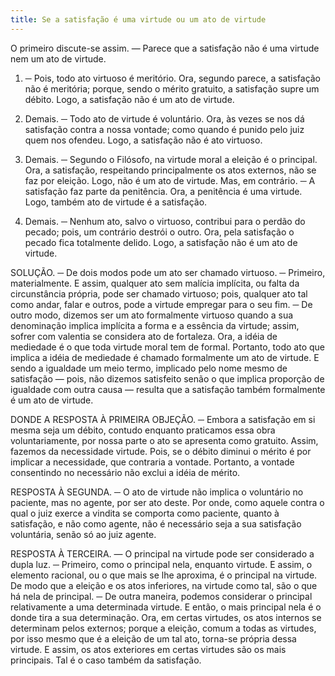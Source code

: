 ```yaml
---
title: Se a satisfação é uma virtude ou um ato de virtude
---
```


O primeiro discute-se assim. — Parece que a satisfação não é uma virtude nem um ato de virtude.  

1. ─ Pois, todo ato virtuoso é meritório. Ora, segundo parece, a satisfação não é meritória; porque, sendo o mérito gratuito, a satisfação supre um débito. Logo, a satisfação não é um ato de virtude.  

2. Demais. ─ Todo ato de virtude é voluntário. Ora, às vezes se nos dá satisfação contra a nossa vontade; como quando é punido pelo juiz quem nos ofendeu. Logo, a satisfação não é ato virtuoso.  

3. Demais. ─ Segundo o Filósofo, na virtude moral a eleição é o principal. Ora, a satisfação, respeitando principalmente os atos externos, não se faz por eleição. Logo, não é um ato de virtude. Mas, em contrário. ─ A satisfação faz parte da penitência. Ora, a penitência é uma virtude. Logo, também ato de virtude é a satisfação.  

2. Demais. ─ Nenhum ato, salvo o virtuoso, contribui para o perdão do pecado; pois, um contrário destrói o outro. Ora, pela satisfação o pecado fica totalmente delido. Logo, a satisfação não é um ato de virtude.  

SOLUÇÃO. ─ De dois modos pode um ato ser chamado virtuoso. ─ Primeiro, materialmente. E assim, qualquer ato sem malícia implícita, ou falta da circunstância própria, pode ser chamado virtuoso; pois, qualquer ato tal como andar, falar e outros, pode a virtude empregar para o seu fim. ─ De outro modo, dizemos ser um ato formalmente virtuoso quando a sua denominação implica implícita a forma e a essência da virtude; assim, sofrer com valentia se considera ato de fortaleza. Ora, a idéia de mediedade é o que toda virtude moral tem de formal. Portanto, todo ato que implica a idéia de mediedade é chamado formalmente um ato de virtude. E sendo a igualdade um meio termo, implicado pelo nome mesmo de satisfação — pois, não dizemos satisfeito senão o que implica proporção de igualdade com outra causa — resulta que a satisfação também formalmente é um ato de virtude.  

DONDE A RESPOSTA À PRIMEIRA OBJEÇÃO. ─ Embora a satisfação em si mesma seja um débito, contudo enquanto praticamos essa obra voluntariamente, por nossa parte o ato se apresenta como gratuito. Assim, fazemos da necessidade virtude. Pois, se o débito diminui o mérito é por implicar a necessidade, que contraria a vontade. Portanto, a vontade consentindo no necessário não exclui a idéia de mérito.  

RESPOSTA À SEGUNDA. ─ O ato de virtude não implica o voluntário no paciente, mas no agente, por ser ato deste. Por onde, como aquele contra o qual o juiz exerce a vindita se comporta como paciente, quanto à satisfação, e não como agente, não é necessário seja a sua satisfação voluntária, senão só ao juiz agente.  

RESPOSTA À TERCEIRA. — O principal na virtude pode ser considerado a dupla luz. ─ Primeiro, como o principal nela, enquanto virtude. E assim, o elemento racional, ou o que mais se lhe aproxima, é o principal na virtude. De modo que a eleição e os atos inferiores, na virtude como tal, são o que há nela de principal. ─ De outra maneira, podemos considerar o principal relativamente a uma determinada virtude. E então, o mais principal nela é o donde tira a sua determinação. Ora, em certas virtudes, os atos internos se determinam pelos externos; porque a eleição, comum a todas as virtudes, por isso mesmo que é a eleição de um tal ato, torna-se própria dessa virtude. E assim, os atos exteriores em certas virtudes são os mais principais. Tal é o caso também da satisfação.